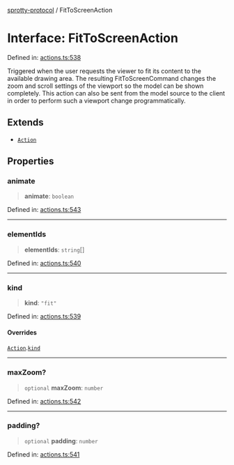 
[sprotty-protocol](../globals) / FitToScreenAction

# Interface: FitToScreenAction

Defined in: [actions.ts:538](https://github.com/eclipse-sprotty/sprotty/blob/f9b2433481cc27a1ac0c92d525a92039ae7f6c76/packages/sprotty-protocol/src/actions.ts#L538)

Triggered when the user requests the viewer to fit its content to the available drawing area.
The resulting FitToScreenCommand changes the zoom and scroll settings of the viewport so the model
can be shown completely. This action can also be sent from the model source to the client in order
to perform such a viewport change programmatically.

## Extends

- [`Action`](../Interface.Action)

## Properties

### animate

> **animate**: `boolean`

Defined in: [actions.ts:543](https://github.com/eclipse-sprotty/sprotty/blob/f9b2433481cc27a1ac0c92d525a92039ae7f6c76/packages/sprotty-protocol/src/actions.ts#L543)

***

### elementIds

> **elementIds**: `string`[]

Defined in: [actions.ts:540](https://github.com/eclipse-sprotty/sprotty/blob/f9b2433481cc27a1ac0c92d525a92039ae7f6c76/packages/sprotty-protocol/src/actions.ts#L540)

***

### kind

> **kind**: `"fit"`

Defined in: [actions.ts:539](https://github.com/eclipse-sprotty/sprotty/blob/f9b2433481cc27a1ac0c92d525a92039ae7f6c76/packages/sprotty-protocol/src/actions.ts#L539)

#### Overrides

[`Action`](../Interface.Action).[`kind`](../Interface.Action.md#kind)

***

### maxZoom?

> `optional` **maxZoom**: `number`

Defined in: [actions.ts:542](https://github.com/eclipse-sprotty/sprotty/blob/f9b2433481cc27a1ac0c92d525a92039ae7f6c76/packages/sprotty-protocol/src/actions.ts#L542)

***

### padding?

> `optional` **padding**: `number`

Defined in: [actions.ts:541](https://github.com/eclipse-sprotty/sprotty/blob/f9b2433481cc27a1ac0c92d525a92039ae7f6c76/packages/sprotty-protocol/src/actions.ts#L541)

